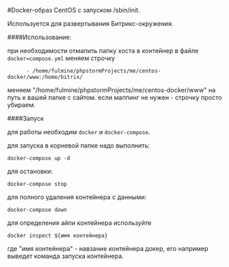#Docker-образ CentOS с запуском /sbin/init.

Используется для развертывания Битрикс-окружения.

####Использование:

при необходимости отмапить папку хоста в контейнер в файле `docker=compose.yml` меняем строчку

`      - /home/fulmine/phpstormProjects/me/centos-docker/www:/home/bitrix/`

меняем "/home/fulmine/phpstormProjects/me/centos-docker/www" на путь к вашей папке с сайтом. если маппинг не нужен - строчку просто убираем.

####Запуск

для работы необходим `docker` и `docker-compose`.

для запуска в корневой папке надо выполнить:

`docker-compose up -d`

для остановки:

`docker-compose stop`

для полного удаления контейнера с данными:

`docker-compose down`

для определения айпи контейнера используйте

`docker inspect ${имя контейнера}`

где "имя контейнера" - навзание контейнера докер, его например выведет команда запуска контейнера. 